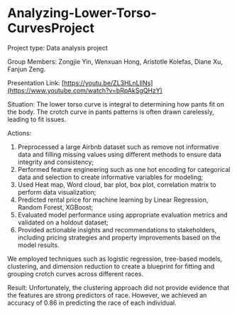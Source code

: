 # Analyzing-Lower-Torso-CurvesProject

Project type: Data analysis project

Group Members: Zongjie Yin, Wenxuan Hong, Aristotle Kolefas, Diane Xu, Fanjun Zeng.

Presentation Link: [https://youtu.be/ZL3HLnLIlNs](https://www.youtube.com/watch?v=bRpAkSgQHzY)

Situation: The lower torso curve is integral to determining how pants fit on the body. The crotch curve in pants patterns is often drawn carelessly, leading to fit issues.

Actions:
1. Preprocessed a large Airbnb dataset such as remove not informative data and filling missing values using different methods to ensure data integrity and consistency;
2. Performed feature engineering such as one hot encoding for categorical data and selection to create informative variables for modeling;
3. Used Heat map, Word cloud, bar plot, box plot, correlation matrix to perform data visualization;
4. Predicted rental price for machine learning by Linear Regression, Random Forest, XGBoost;
5. Evaluated model performance using appropriate evaluation metrics and validated on a holdout dataset;
7. Provided actionable insights and recommendations to stakeholders, including pricing strategies and property improvements based on the model results.

We employed techniques such as logistic regression, tree-based models, clustering, and dimension reduction to create a blueprint for fitting and grouping crotch curves across different races.

Result: Unfortunately, the clustering approach did not provide evidence that the features are strong predictors of race. However, we achieved an accuracy of 0.86 in predicting the race of each individual.
